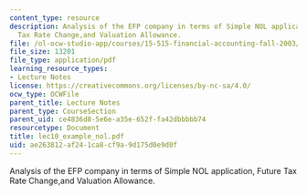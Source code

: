 ```yaml
---
content_type: resource
description: Analysis of the EFP company in terms of Simple NOL application, Future
  Tax Rate Change,and Valuation Allowance.
file: /ol-ocw-studio-app/courses/15-515-financial-accounting-fall-2003/ae263812af241ca8cf9a9d175d0e9d0f_lec10_example_nol.pdf
file_size: 13201
file_type: application/pdf
learning_resource_types:
- Lecture Notes
license: https://creativecommons.org/licenses/by-nc-sa/4.0/
ocw_type: OCWFile
parent_title: Lecture Notes
parent_type: CourseSection
parent_uid: ce4836d8-5e6e-a35e-652f-fa42dbbbbb74
resourcetype: Document
title: lec10_example_nol.pdf
uid: ae263812-af24-1ca8-cf9a-9d175d0e9d0f
---
```

Analysis of the EFP company in terms of Simple NOL application, Future Tax Rate Change,and Valuation Allowance.